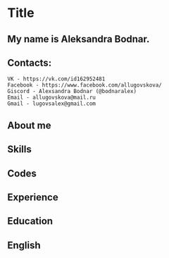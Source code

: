# Title

## My name is Aleksandra Bodnar.
## Contacts:
    VK - https://vk.com/id162952481
    Facebook - https://www.facebook.com/allugovskova/
    Giscord - Alexsandra Bodnar (@bodnaralex)
    Email - allugovskova@mail.ru
    Gmail - lugovsalex@gmail.com
## About me
## Skills
## Codes
## Experience
## Education
## English 